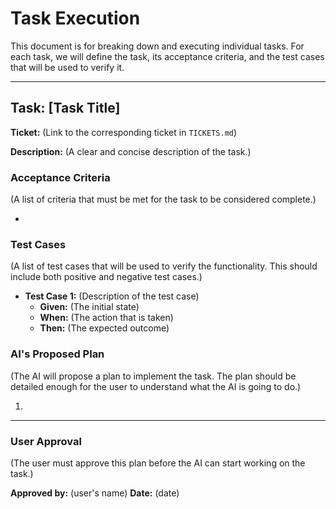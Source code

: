# Task Execution

This document is for breaking down and executing individual tasks. For each task, we will define the task, its acceptance criteria, and the test cases that will be used to verify it.

---

## Task: [Task Title]

**Ticket:** (Link to the corresponding ticket in `TICKETS.md`)

**Description:** (A clear and concise description of the task.)

### Acceptance Criteria

(A list of criteria that must be met for the task to be considered complete.)

*   

### Test Cases

(A list of test cases that will be used to verify the functionality. This should include both positive and negative test cases.)

*   **Test Case 1:** (Description of the test case)
    *   **Given:** (The initial state)
    *   **When:** (The action that is taken)
    *   **Then:** (The expected outcome)

### AI's Proposed Plan

(The AI will propose a plan to implement the task. The plan should be detailed enough for the user to understand what the AI is going to do.)

1.  

---

### User Approval

(The user must approve this plan before the AI can start working on the task.)

**Approved by:** (user's name)
**Date:** (date)
